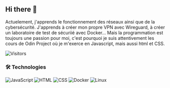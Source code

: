 ## Hi there 👋

Actuelement, j'apprends le fonctionnement des réseaux ainsi que de la cybersécurité. J'apprends à créer mon propre VPN avec Wireguard, à créer un laboratoire de test de sécuriié avec Docker...
Mais la programmation est toujours une passion pour moi, c'est pourquoi je suis attentivement les cours de Odin Project où je m'exerce en Javascript, mais aussi html et CSS. 

![Visitors](https://img.shields.io/badge/visitors-100%2B-brightgreen?style=flat-square)

### 🛠 Technologies
![JavaScript](https://img.shields.io/badge/JavaScript-F7DF1E?logo=javascript&logoColor=black)
![HTML](https://img.shields.io/badge/HTML-E34F26?logo=html5&logoColor=white)
![CSS](https://img.shields.io/badge/CSS-1572B6?logo=css3&logoColor=white)
![Docker](https://img.shields.io/badge/Docker-2496ED?logo=docker&logoColor=white)
![Linux](https://img.shields.io/badge/Linux-FCC624?logo=linux&logoColor=black)





